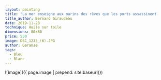 ```yaml
---
layout: painting
title: "La mer enseigne aux marins des rêves que les ports assassinent." 
title_author: Bernard Giraudeau 
date: 2019-11-28
technique: Huile sur toile
dimensions: 80x80
price: 550
image: DSC_1233_(6).JPG
author: Garanse
tags:
  - Bleu
  - Blanc
---
```

![Image]({{ page.image | prepend: site.baseurl}})
